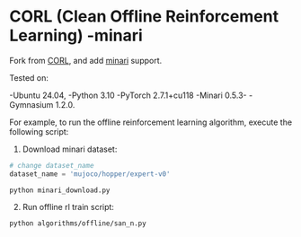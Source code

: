 # CORL (Clean Offline Reinforcement Learning) -minari

Fork from [CORL](https://github.com/tinkoff-ai/CORL), and add [minari](https://github.com/Farama-Foundation/Minari) support.

Tested on:

-Ubuntu 24.04,
-Python 3.10
-PyTorch 2.7.1+cu118
-Minari 0.5.3-
-Gymnasium 1.2.0.

For example, to run the offline reinforcement learning algorithm, execute the following script:

1. Download minari dataset:
```python
# change dataset_name
dataset_name = 'mujoco/hopper/expert-v0'
```

```
python minari_download.py
```

2. Run offline rl train script:
```
python algorithms/offline/san_n.py
```